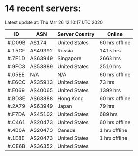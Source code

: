 # 14 recent servers:

Latest update at: Thu Mar 26 12:10:17 UTC 2020

| ID | ASN | Server Country | Online |
| -- | --- | -------------- | ------ |
| #.D09B | AS174 | United States | 60 hrs offline |
| #.15CF | AS49392 | Russia | 1415 hrs |
| #.7F1D | AS63949 | Singapore | 2663 hrs |
| #.9FC3 | AS53889 | United States | 2510 hrs |
| #.05EE | N/A | N/A | 60 hrs offline |
| #.E6CC | AS35913 | United States | 73 hrs |
| #.E069 | AS40065 | United States | 1399 hrs |
| #.BD3E | AS63888 | Hong Kong | 60 hrs offline |
| #.2A79 | AS63949 | Japan | 79 hrs |
| #.F7DA | AS45102 | United States | 689 hrs |
| #.C461 | AS20473 | United States | 60 hrs offline |
| #.4B0A | AS20473 | Canada | 1 hrs offline |
| #.1E8E | AS20473 | United States | 1 hrs offline |
| #.CE6B | AS36352 | United States | |

